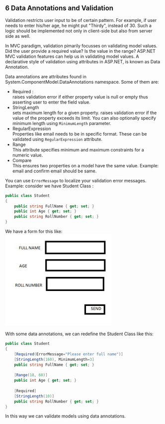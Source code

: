## 6 Data Annotations and Validation
Validation restricts user input to be of certain pattern. For example, if user needs to enter his/her age, he might put "Thirdy", instead of 30. Such a logic should be implemented not only in client-side but also from server side as well.

In MVC paradigm, validation pimarily focusses on validating model values. Did the user provide a required value? Is the value in the range? ASP.NET MVC validation features can help us in validating model values. A declarative style of validation using attributes in ASP.NET, is known as Data Annotation.

Data annotations are attributes found in System.ComponentModel.DataAnnotations namespace. Some of them are:
* Required :  
raises validation error if either property value is null or empty thus asserting user to enter the field value.
* StringLength  
sets maximum length for a given property. raises validation error if the value of the property exceeds its limit. You can also optionally specify minimum length using `MinimumLength` parameter.
* RegularExpression  
Properties like email needs to be in specific format. These can be validated using `RegularExpression` attribute.
* Range  
This attribute specifies minimum and maximum constraints for a numeric value.
* Compare  
This ensures two properties on a model have the same value. Example: email and confirm email should be same.

You can use `ErrorMessage` to localize your validation error messages.
Example:
consider we have Student Class :
```cs
public class Student
{
    public string FullName { get; set; }
    public int Age { get; set; }
    public string RollNumber { get; set; }
}
```
We have a form for this like:
![SimpleForm](SimpleForm.JPG)

With some data annotations, we can redefine the Student Class like this:
```cs
public class Student
{
    [Required(ErrorMessage="Please enter full name")]
    [StringLength(160), MinimumLength=3]
    public string FullName { get; set; }
    
    [Range(18, 60)]
    public int Age { get; set; }
    
    [Required]
    [StringLength(10)]
    public string RollNumber { get; set; }
}

```
In this way we can validate models using data annotations.

